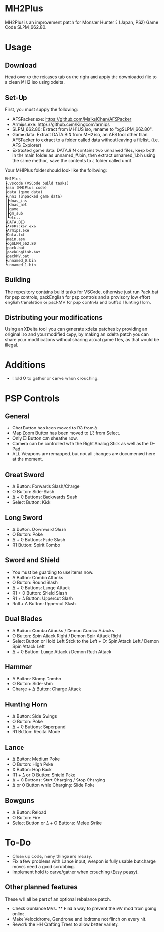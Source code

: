 # MH2Plus
MH2Plus is an improvement patch for Monster Hunter 2 (Japan, PS2) Game Code SLPM_662.80.

# Usage
## Download
  Head over to the releases tab on the right and apply the downloaded file to a clean MH2 iso using xdelta.

## Set-Up
  First, you must supply the following:
  * AFSPacker.exe: https://github.com/MaikelChan/AFSPacker
  * Armips.exe: https://github.com/Kingcom/armips
  * SLPM_662.80: Extract from MH1US iso, rename to "ogSLPM_662.80".
  * Game data: Extract DATA.BIN from MH2 iso, an AFS tool other than AFSPacker to extract to a folder called data without leaving a filelist. (i.e. AFS_Explorer)
  * Extracted game data: DATA.BIN contains two unnamed files, keep both in the main folder as unnamed_#.bin, then extract unnamed_1.bin using the same method, save the contents to a folder called unn1.
  
  Your MH1Plus folder should look like the following:
  ```
  MH1Plus
  ┣.vscode (VSCode build tasks)
  ┣asm (MH2Plus code)
  ┣data (game data)
  ┣unn1 (unpacked game data)
  ┃┣dnas_ins
  ┃┣dnas_net
  ┃┣game
  ┃┣gm_sub
  ┃┗etc..
  ┣DATA.BIB
  ┣AFSPacker.exe
  ┣Armips.exe
  ┣Data.txt
  ┣main.asm
  ┣ogSLPM_662.80
  ┣pack.bat
  ┣packEnglish.bat
  ┣packMV.bat
  ┣unnamed_0.bin
  ┗unnamed_1.bin
  ```

## Building
  The repository contains build tasks for VSCode, otherwise just run Pack.bat for psp controls, packEnglish for psp controls and a provisory low effort english translation or packMV for psp controls and buffed Hunting Horn.

## Distributing your modifications
  Using an XDelta tool, you can generate xdelta patches by providing an original iso and your modified copy, by making an xdelta patch you can share your modifications without sharing actual game files, as that would be illegal.

# Additions
  * Hold O to gather or carve when crouching.

# PSP Controls
## General
  * Chat Button has been moved to R3 from Δ.
  * Map Zoom Button has been moved to L3 from Select.
  * Only □ Button can sheathe now.
  * Camera can be controlled with the Right Analog Stick as well as the D-Pad.
  * ALL Weapons are remapped, but not all changes are documented here at the moment.
## Great Sword
  * Δ Button: Forwards Slash/Charge
  * O Button: Side-Slash
  * Δ + O Buttons: Backwards Slash
  * Select Button: Kick
## Long Sword
  * Δ Button: Downward Slash
  * O Button: Poke
  * Δ + O Buttons: Fade Slash
  * R1 Button: Spirit Combo
## Sword and Shield
  * You must be guarding to use items now.
  * Δ Button: Combo Attacks
  * O Button: Round Slash
  * Δ + O Buttons: Lunge Attack
  * R1 + O Button: Shield Slash
  * R1 + Δ Button: Uppercut Slash
  * Roll + Δ  Button: Uppercut Slash
## Dual Blades
  * Δ Button: Combo Attacks / Demon Combo Attacks
  * O Button: Spin Attack Right / Demon Spin Attack Right
  * Select Button or Hold Left Stick to the Left + O: Spin Attack Left / Demon Spin Attack Left
  * Δ + O Button: Lunge Attack / Demon Rush Attack
## Hammer
  * Δ Button: Stomp Combo
  * O Button: Side-slam
  * Charge + Δ Button: Charge Attack
## Hunting Horn
  * Δ Button: Side Swings
  * O Button: Poke
  * Δ + O Buttons: Superpund
  * R1 Button: Recital Mode
## Lance
  * Δ Button: Medium Poke
  * O Button: High Poke
  * X Button: Hop Back
  * R1 + Δ or O Button: Shield Poke
  * Δ + O Buttons: Start Charging / Stop Charging
  * Δ or O Button while Charging: Slide Poke
## Bowguns
  * Δ Button: Reload
  * O Button: Fire
  * Select Button or Δ + O Buttons: Melee Strike

# To-Do
  * Clean up code, many things are messy.
  * Fix a few problems with Lance input, weapon is fully usable but charge moves need a good scrubbing.
  * Implement hold to carve/gather when crouching (Easy peasy).

## Other planned features
  These will all be part of an optional rebalance patch.
  
  * Check Gunlance MVs.
  ** Find a way to prevent the MV mod from going online.
  * Make Velocidrome, Gendrome and Iodrome not flinch on every hit.
  * Rework the HH Crafting Trees to allow better variety.

